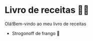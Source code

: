 # Livro de receitas :man_cook:

Olá!Bem-vindo ao meu livro de receitas

* Strogonoff de frango :wave:
